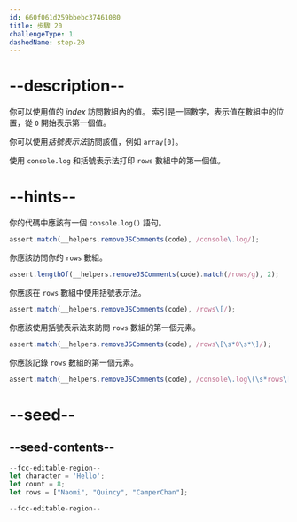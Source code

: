 ```yaml
---
id: 660f061d259bbebc37461080
title: 步驟 20
challengeType: 1
dashedName: step-20
---
```


# --description--

你可以使用值的 <dfn>index</dfn> 訪問數組內的值。 索引是一個數字，表示值在數組中的位置，從 `0` 開始表示第一個值。

你可以使用<dfn>括號表示法</dfn>訪問該值，例如 `array[0]`。

使用 `console.log` 和括號表示法打印 `rows` 數組中的第一個值。

# --hints--

你的代碼中應該有一個 `console.log()` 語句。

```js
assert.match(__helpers.removeJSComments(code), /console\.log/);
```

你應該訪問你的 `rows` 數組。

```js
assert.lengthOf(__helpers.removeJSComments(code).match(/rows/g), 2);
```

你應該在 `rows` 數組中使用括號表示法。

```js
assert.match(__helpers.removeJSComments(code), /rows\[/);
```

你應該使用括號表示法來訪問 `rows` 數組的第一個元素。

```js
assert.match(__helpers.removeJSComments(code), /rows\[\s*0\s*\]/);
```

你應該記錄 `rows` 數組的第一個元素。

```js
assert.match(__helpers.removeJSComments(code), /console\.log\(\s*rows\[\s*0\s*]\s*\);?/);
```

# --seed--

## --seed-contents--

```js
--fcc-editable-region--
let character = 'Hello';
let count = 8;
let rows = ["Naomi", "Quincy", "CamperChan"];

--fcc-editable-region--
```
